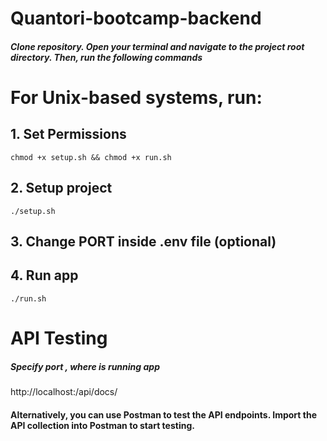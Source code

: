 # Quantori-bootcamp-backend

##### Clone repository. Open your terminal and navigate to the project root directory. Then, run the following commands

# For Unix-based systems, run:

## 1. Set Permissions
    chmod +x setup.sh && chmod +x run.sh

## 2. Setup project
    ./setup.sh

## 3. Change PORT inside .env file (optional) 

## 4. Run app
    ./run.sh

# API Testing

##### Specify port <here>, where is running app
http://localhost:<PORT>/api/docs/

#### Alternatively, you can use Postman to test the API endpoints. Import the API collection into Postman to start testing.

